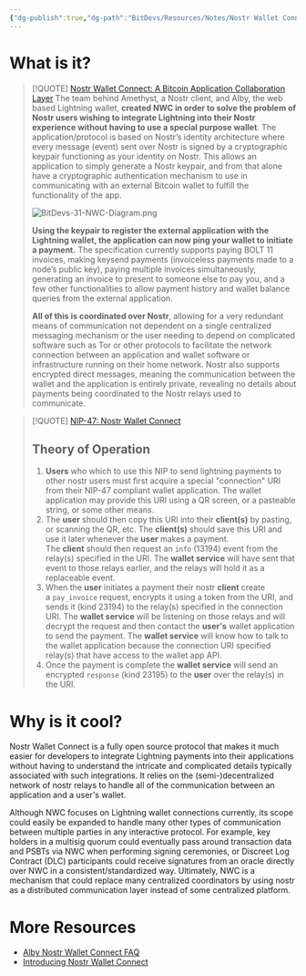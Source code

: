 ```yaml
---
{"dg-publish":true,"dg-path":"BitDevs/Resources/Notes/Nostr Wallet Connect - A Bitcoin Application Collaboration Layer.md","permalink":"/bit-devs/resources/notes/nostr-wallet-connect-a-bitcoin-application-collaboration-layer/","title":"Nostr Wallet Connect: A Bitcoin Application Collaboration Layer","tags":["bitdevs","bitcoin","socratic-31","nostr","zap","lightning"],"noteIcon":"3","created":"2024-02-17T19:57:28.023-10:00","updated":"2024-02-19T13:34:12.665-10:00"}
---
```


# What is it?

> [!QUOTE] [Nostr Wallet Connect: A Bitcoin Application Collaboration Layer](https://bitcoinmagazine.com/technical/nostr-wallet-connect-a-bitcoin-application-collaboration-layer)
> The team behind Amethyst, a Nostr client, and Alby, the web based Lightning wallet, **created NWC in order to solve the problem of Nostr users wishing to integrate Lightning into their Nostr experience without having to use a special purpose wallet**. The application/protocol is based on Nostr’s identity architecture where every message (event) sent over Nostr is signed by a cryptographic keypair functioning as your identity on Nostr. This allows an application to simply generate a Nostr keypair, and from that alone have a cryptographic authentication mechanism to use in communicating with an external Bitcoin wallet to fulfill the functionality of the app.
> 
> ![BitDevs-31-NWC-Diagram.png](/img/user/para/artifacts/BitDevs-31-NWC-Diagram.png)
> 
> **Using the keypair to register the external application with the Lightning wallet, the application can now ping your wallet to initiate a payment.** The specification currently supports paying BOLT 11 invoices, making keysend payments (invoiceless payments made to a node’s public key), paying multiple invoices simultaneously, generating an invoice to present to someone else to pay you, and a few other functionalities to allow payment history and wallet balance queries from the external application.
> 
> **All of this is coordinated over Nostr**, allowing for a very redundant means of communication not dependent on a single centralized messaging mechanism or the user needing to depend on complicated software such as Tor or other protocols to facilitate the network connection between an application and wallet software or infrastructure running on their home network. Nostr also supports encrypted direct messages, meaning the communication between the wallet and the application is entirely private, revealing no details about payments being coordinated to the Nostr relays used to communicate.

> [!QUOTE] [NIP-47: Nostr Wallet Connect](https://github.com/getAlby/nips/blob/master/47.md#theory-of-operation)
> ## Theory of Operation
> 1. **Users** who which to use this NIP to send lightning payments to other nostr users must first acquire a special "connection" URI from their NIP-47 compliant wallet application. The wallet application may provide this URI using a QR screen, or a pasteable string, or some other means.
> 2. The **user** should then copy this URI into their **client(s)** by pasting, or scanning the QR, etc. The **client(s)** should save this URI and use it later whenever the **user** makes a payment. The **client** should then request an `info` (13194) event from the relay(s) specified in the URI. The **wallet service** will have sent that event to those relays earlier, and the relays will hold it as a replaceable event.
> 3. When the **user** initiates a payment their nostr **client** create a `pay_invoice` request, encrypts it using a token from the URI, and sends it (kind 23194) to the relay(s) specified in the connection URI. The **wallet service** will be listening on those relays and will decrypt the request and then contact the **user's** wallet application to send the payment. The **wallet service** will know how to talk to the wallet application because the connection URI specified relay(s) that have access to the wallet app API.
> 4. Once the payment is complete the **wallet service** will send an encrypted `response` (kind 23195) to the **user** over the relay(s) in the URI.

# Why is it cool?

Nostr Wallet Connect is a fully open source protocol that makes it much easier for developers to integrate Lightning payments into their applications without having to understand the intricate and complicated details typically associated with such integrations. It relies on the (semi-)decentralized network of nostr relays to handle all of the communication between an application and a user's wallet.

Although NWC focuses on Lightning wallet connections currently, its scope could easily be expanded to handle many other types of communication between multiple parties in any interactive protocol. For example, key holders in a multisig quorum could eventually pass around transaction data and PSBTs via NWC when performing signing ceremonies, or Discreet Log Contract (DLC) participants could receive signatures from an oracle directly over NWC in a consistent/standardized way. Ultimately, NWC is a mechanism that could replace many centralized coordinators by using nostr as a distributed communication layer instead of some centralized platform.

# More Resources
- [Alby Nostr Wallet Connect FAQ](https://nwc.getalby.com/about)
- [Introducing Nostr Wallet Connect](https://blog.getalby.com/introducing-nostr-wallet-connect/)